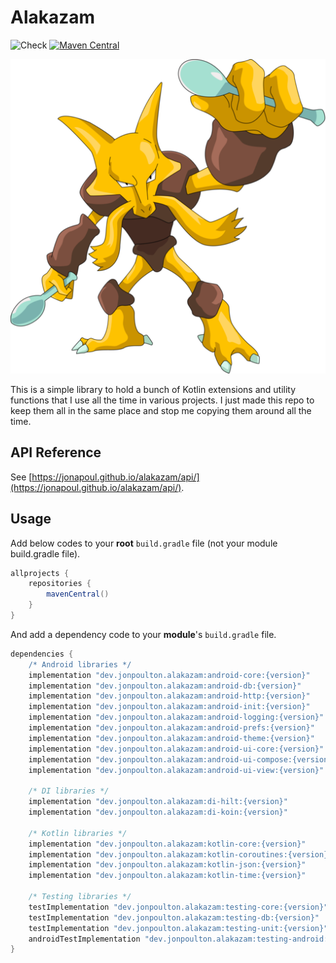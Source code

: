 # Alakazam

![Check](https://github.com/jonapoul/alakazam/actions/workflows/check.yml/badge.svg)
[![Maven Central](https://maven-badges.herokuapp.com/maven-central/dev.jonpoulton.alakazam/android-core/badge.svg)](https://maven-badges.herokuapp.com/maven-central/dev.jonpoulton.alakazam/android-core)

![Alakazam](docs/alakazam.png)

This is a simple library to hold a bunch of Kotlin extensions and utility functions that I use all the time in various
projects. I just made this repo to keep them all in the same place and stop me copying them around all the time.

## API Reference

See [https://jonapoul.github.io/alakazam/api/](https://jonapoul.github.io/alakazam/api/).

## Usage

Add below codes to your **root** `build.gradle` file (not your module build.gradle file).

```gradle
allprojects {
    repositories {
        mavenCentral()
    }
}
```

And add a dependency code to your **module**'s `build.gradle` file.

```gradle
dependencies {
    /* Android libraries */
    implementation "dev.jonpoulton.alakazam:android-core:{version}"
    implementation "dev.jonpoulton.alakazam:android-db:{version}"
    implementation "dev.jonpoulton.alakazam:android-http:{version}"
    implementation "dev.jonpoulton.alakazam:android-init:{version}"
    implementation "dev.jonpoulton.alakazam:android-logging:{version}"
    implementation "dev.jonpoulton.alakazam:android-prefs:{version}"
    implementation "dev.jonpoulton.alakazam:android-theme:{version}"
    implementation "dev.jonpoulton.alakazam:android-ui-core:{version}"
    implementation "dev.jonpoulton.alakazam:android-ui-compose:{version}"
    implementation "dev.jonpoulton.alakazam:android-ui-view:{version}"

    /* DI libraries */
    implementation "dev.jonpoulton.alakazam:di-hilt:{version}"
    implementation "dev.jonpoulton.alakazam:di-koin:{version}"

    /* Kotlin libraries */
    implementation "dev.jonpoulton.alakazam:kotlin-core:{version}"
    implementation "dev.jonpoulton.alakazam:kotlin-coroutines:{version}"
    implementation "dev.jonpoulton.alakazam:kotlin-json:{version}"
    implementation "dev.jonpoulton.alakazam:kotlin-time:{version}"

    /* Testing libraries */
    testImplementation "dev.jonpoulton.alakazam:testing-core:{version}"
    testImplementation "dev.jonpoulton.alakazam:testing-db:{version}"
    testImplementation "dev.jonpoulton.alakazam:testing-unit:{version}"
    androidTestImplementation "dev.jonpoulton.alakazam:testing-android:{version}"
}
```
